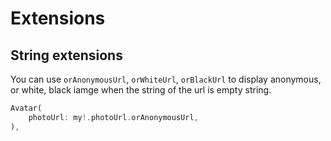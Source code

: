 # Extensions



## String extensions

You can use `orAnonymousUrl`, `orWhiteUrl`, `orBlackUrl` to display anonymous, or white, black iamge when the string of the url is empty string.

```dart
Avatar(
    photoUrl: my!.photoUrl.orAnonymousUrl,
),
```